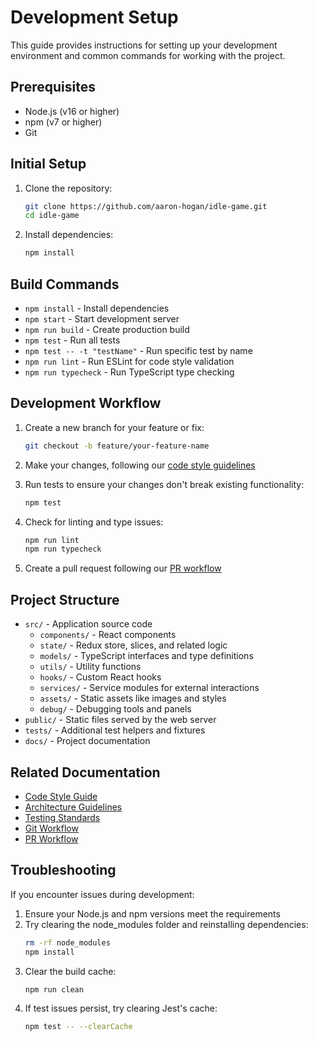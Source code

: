 # Development Setup

This guide provides instructions for setting up your development environment and common commands for working with the project.

## Prerequisites

- Node.js (v16 or higher)
- npm (v7 or higher)
- Git

## Initial Setup

1. Clone the repository:
   ```bash
   git clone https://github.com/aaron-hogan/idle-game.git
   cd idle-game
   ```

2. Install dependencies:
   ```bash
   npm install
   ```

## Build Commands

- `npm install` - Install dependencies
- `npm start` - Start development server
- `npm run build` - Create production build
- `npm test` - Run all tests
- `npm test -- -t "testName"` - Run specific test by name
- `npm run lint` - Run ESLint for code style validation
- `npm run typecheck` - Run TypeScript type checking

## Development Workflow

1. Create a new branch for your feature or fix:
   ```bash
   git checkout -b feature/your-feature-name
   ```

2. Make your changes, following our [code style guidelines](/docs/processes/code-quality/code-style-guide.md)

3. Run tests to ensure your changes don't break existing functionality:
   ```bash
   npm test
   ```

4. Check for linting and type issues:
   ```bash
   npm run lint
   npm run typecheck
   ```

5. Create a pull request following our [PR workflow](/docs/processes/pr-workflow.md)

## Project Structure

- `src/` - Application source code
  - `components/` - React components
  - `state/` - Redux store, slices, and related logic
  - `models/` - TypeScript interfaces and type definitions
  - `utils/` - Utility functions
  - `hooks/` - Custom React hooks
  - `services/` - Service modules for external interactions
  - `assets/` - Static assets like images and styles
  - `debug/` - Debugging tools and panels
- `public/` - Static files served by the web server
- `tests/` - Additional test helpers and fixtures
- `docs/` - Project documentation

## Related Documentation

- [Code Style Guide](/docs/processes/code-quality/code-style-guide.md)
- [Architecture Guidelines](/docs/processes/code-quality/architecture-guidelines.md)
- [Testing Standards](/docs/processes/code-quality/testing-standards.md)
- [Git Workflow](/docs/processes/git/git-workflow.md)
- [PR Workflow](/docs/processes/git/pr-workflow.md)

## Troubleshooting

If you encounter issues during development:

1. Ensure your Node.js and npm versions meet the requirements
2. Try clearing the node_modules folder and reinstalling dependencies:
   ```bash
   rm -rf node_modules
   npm install
   ```
3. Clear the build cache:
   ```bash
   npm run clean
   ```
4. If test issues persist, try clearing Jest's cache:
   ```bash
   npm test -- --clearCache
   ```